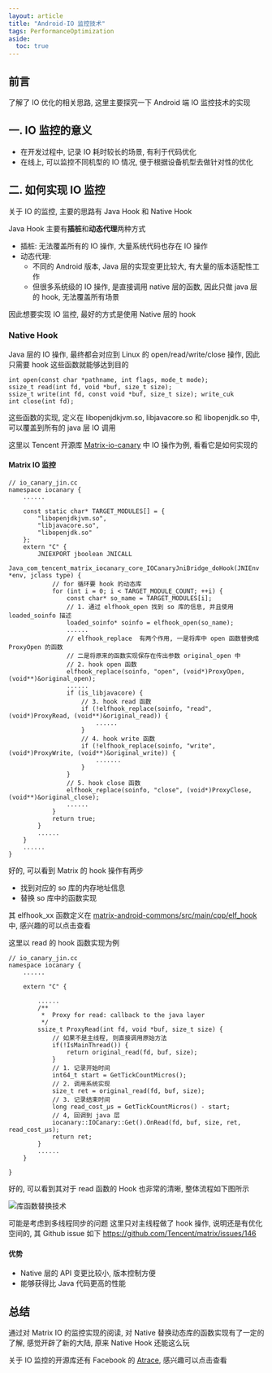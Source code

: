 ```yaml
---
layout: article
title: "Android-IO 监控技术"
tags: PerformanceOptimization
aside:
  toc: true
---
```


## 前言
了解了 IO 优化的相关思路, 这里主要探究一下 Android 端 IO 监控技术的实现

## 一. IO 监控的意义
- 在开发过程中, 记录 IO 耗时较长的场景, 有利于代码优化
- 在线上, 可以监控不同机型的 IO 情况, 便于根据设备机型去做针对性的优化

## 二. 如何实现 IO 监控
关于 IO 的监控, 主要的思路有 Java Hook 和 Native Hook

<!--more-->

Java Hook 主要有**插桩**和**动态代理**两种方式
- 插桩: 无法覆盖所有的 IO 操作, 大量系统代码也存在 IO 操作
- 动态代理: 
  - 不同的 Android 版本, Java 层的实现变更比较大, 有大量的版本适配性工作
  - 但很多系统级的 IO 操作, 是直接调用 native 层的函数, 因此只做 java 层的 hook, 无法覆盖所有场景

因此想要实现 IO 监控, 最好的方式是使用 Native 层的 hook

### Native Hook
Java 层的 IO 操作, 最终都会对应到 Linux 的 open/read/write/close 操作, 因此只需要 hook 这些函数就能够达到目的
```
int open(const char *pathname, int flags, mode_t mode);
ssize_t read(int fd, void *buf, size_t size);
ssize_t write(int fd, const void *buf, size_t size); write_cuk
int close(int fd);
```
这些函数的实现, 定义在 libopenjdkjvm.so, libjavacore.so 和 libopenjdk.so 中, 可以覆盖到所有的 java 层 IO 调用

这里以 Tencent 开源库 [Matrix-io-canary](https://github.com/Tencent/matrix/tree/master/matrix/matrix-android/matrix-io-canary) 中 IO 操作为例, 看看它是如何实现的

#### Matrix IO 监控
```
// io_canary_jin.cc
namespace iocanary {
    ......
    
    const static char* TARGET_MODULES[] = {
        "libopenjdkjvm.so",
        "libjavacore.so",
        "libopenjdk.so"
    };
    extern "C" {
        JNIEXPORT jboolean JNICALL
        Java_com_tencent_matrix_iocanary_core_IOCanaryJniBridge_doHook(JNIEnv *env, jclass type) {
            // for 循环要 hook 的动态库
            for (int i = 0; i < TARGET_MODULE_COUNT; ++i) {
                const char* so_name = TARGET_MODULES[i];
                // 1. 通过 elfhook_open 找到 so 库的信息, 并且使用 loaded_soinfo 描述
                loaded_soinfo* soinfo = elfhook_open(so_name);
                ......
                // elfhook_replace  有两个作用, 一是将库中 open 函数替换成 ProxyOpen 的函数
                // 二是将原来的函数实现保存在传出参数 original_open 中
                // 2. hook open 函数
                elfhook_replace(soinfo, "open", (void*)ProxyOpen, (void**)&original_open);
                ......
                if (is_libjavacore) {
                    // 3. hook read 函数
                    if (!elfhook_replace(soinfo, "read", (void*)ProxyRead, (void**)&original_read)) {
                        ......
                    }
                    // 4. hook write 函数
                    if (!elfhook_replace(soinfo, "write", (void*)ProxyWrite, (void**)&original_write)) {
                        .......
                    }
                }
                // 5. hook close 函数
                elfhook_replace(soinfo, "close", (void*)ProxyClose, (void**)&original_close);
                ......
            }
            return true;
        }
        ......
    }
    ......
}
```
好的, 可以看到 Matrix 的 hook 操作有两步
- 找到对应的 so 库的内存地址信息
- 替换 so 库中的函数实现

其 elfhook_xx 函数定义在 [matrix-android-commons/src/main/cpp/elf_hook](https://github.com/Tencent/matrix/tree/master/matrix/matrix-android/matrix-android-commons/src/main/cpp/elf_hook) 中, 感兴趣的可以点击查看

这里以 read 的 hook 函数实现为例

```
// io_canary_jin.cc
namespace iocanary {
    ......
    
    extern "C" {
    
        ......
        /**
         *  Proxy for read: callback to the java layer
         */
        ssize_t ProxyRead(int fd, void *buf, size_t size) {
            // 如果不是主线程, 则直接调用原始方法
            if(!IsMainThread()) {
                return original_read(fd, buf, size);
            }
            // 1. 记录开始时间
            int64_t start = GetTickCountMicros();
            // 2. 调用系统实现
            size_t ret = original_read(fd, buf, size);
            // 3. 记录结束时间
            long read_cost_μs = GetTickCountMicros() - start;
            // 4, 回调到 java 层
            iocanary::IOCanary::Get().OnRead(fd, buf, size, ret, read_cost_μs);
            return ret;
        }
        ......
    }
    
}
```
好的, 可以看到其对于 read 函数的 Hook 也非常的清晰, 整体流程如下图所示

![库函数替换技术](https://i.loli.net/2019/06/21/5d0ca5d2ee12578731.png)

可能是考虑到多线程同步的问题 这里只对主线程做了 hook 操作, 说明还是有优化空间的, 其 Github issue 如下 https://github.com/Tencent/matrix/issues/146

#### 优势
- Native 层的 API 变更比较小, 版本控制方便
- 能够获得比 Java 代码更高的性能

## 总结
通过对 Matrix IO 的监控实现的阅读, 对 Native 替换动态库的函数实现有了一定的了解, 感觉开辟了新的大陆, 原来 Native Hook 还能这么玩

关于 IO 监控的开源库还有 Facebook 的 [Atrace](https://github.com/facebookincubator/profilo/blob/master/cpp/atrace/Atrace.cpp#L172), 感兴趣可以点击查看